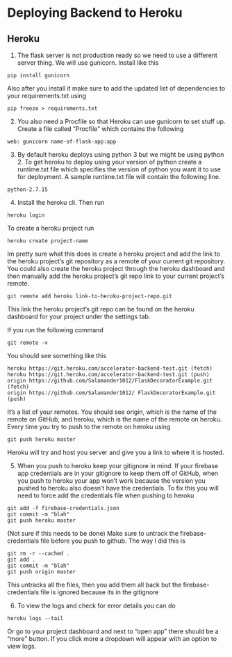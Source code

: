 # Deploying Backend to Heroku
## Heroku
1. The flask server is not production ready so we need to use a different server thing. We will use gunicorn. Install like this
```
pip install gunicorn
```
Also  after you install it make sure to add the updated list of dependencies to your requirements.txt using
```
pip freeze > requirements.txt
```

2. You also need a Procfile so that Heroku can use gunicorn to set stuff up. Create a file called “Procfile” which contains the following
```
web: gunicorn name-of-flask-app:app
```

3. By default heroku deploys using python 3 but we might be using python 2. To get heroku to deploy using your version of python create a runtime.txt file which specifies the version of python you want it to use for deployment.  A sample runtime.txt file will contain the following line.
```
python-2.7.15
```

4. Install the heroku cli. Then run 
```
heroku login
```

To create a heroku project run
```
heroku create project-name
```
Im pretty sure what this does is create a heroku project and add the link to the heroku project’s git repository as a remote of your current git repository. You could also create the heroku project through the heroku dashboard and then manually add the heroku project’s git repo link to your current project’s remote.
```
git remote add heroku link-to-heroku-project-repo.git
```
This link the heroku project’s git repo can be found on the heroku dashboard for your project under the settings tab.

If you run the following command
```
git remote -v
```
You  should see something like this
```
heroku https://git.heroku.com/accelerator-backend-test.git (fetch)
heroku https://git.heroku.com/accelerator-backend-test.git (push)
origin https://github.com/Salamander1012/FlaskDecoratorExample.git (fetch)
origin https://github.com/Salamander1012/ FlaskDecoratorExample.git (push)
```

It’s a list of your remotes. You should see origin, which is the name of the remote on GitHub, and heroku, which is the name of the remote on heroku. Every time you try to push to the remote on heroku using 
```
git push heroku master
```
Heroku will try and host you server and give you a link to where it is hosted.

5. When you push to heroku keep your gitignore in mind. If your firebase app credentials are in your gitignore to keep them off of GitHub, when you push to heroku your app won’t work because the version you pushed to heroku also doesn’t have the credentials. To fix this you will need to force add the credentials file when pushing to heroku 
```
git add -f firebase-credentials.json
git commit -m "blah"
git push heroku master
```
(Not sure if this needs to be done)
Make sure to untrack the firebase-credentials file before you push to github. The way I did this is
```
git rm -r --cached .
git add .
git commit -m "blah"
git push origin master
```
This untracks all the files, then you add them all back but the firebase-credentials file is ignored because its in the gitignore

6. To view the logs and check for error details you can do 
```
heroku logs --tail
```
 
Or  go to your project dashboard and next to “open app” there should be a “more” button. If you click more a dropdown will appear with an option to view logs.
